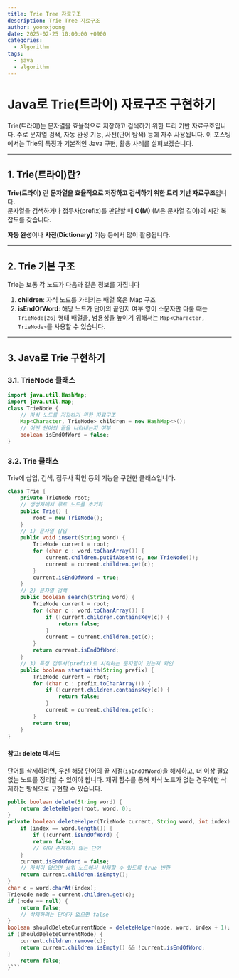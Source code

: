 ```yaml
---
title: Trie Tree 자료구조
description: Trie Tree 자료구조
author: yoonxjoong
date: 2025-02-25 10:00:00 +0900
categories:
  - Algorithm
tags:
  - java
  - algorithm
---
```

# Java로 Trie(트라이) 자료구조 구현하기 

Trie(트라이)는 문자열을 효율적으로 저장하고 검색하기 위한 트리 기반 자료구조입니다. 
주로 문자열 검색, 자동 완성 기능, 사전(단어 탐색) 등에 자주 사용됩니다. 
이 포스팅에서는 Trie의 특징과 기본적인 Java 구현, 활용 사례를 살펴보겠습니다. 

---  
## 1. Trie(트라이)란?  
**Trie(트라이)** 란 **문자열을 효율적으로 저장하고 검색하기 위한 트리 기반 자료구조**입니다.   
문자열을 검색하거나 접두사(prefix)를 판단할 때 **O(M)** (M은 문자열 길이)의 시간 복잡도를 갖습니다.   

**자동 완성**이나 **사전(Dictionary)** 기능 등에서 많이 활용됩니다. 

--- 
## 2. Trie 기본 구조  
Trie는 보통 각 노드가 다음과 같은 정보를 가집니다 
1. **children**: 자식 노드를 가리키는 배열 혹은 Map 구조   
2. **isEndOfWord**: 해당 노드가 단어의 끝인지 여부  영어 소문자만 다룰 때는 `TrieNode[26]` 형태 배열을, 범용성을 높이기 위해서는 `Map<Character, TrieNode>`를 사용할 수 있습니다. 
--- 
## 3. Java로 Trie 구현하기  
### 3.1. TrieNode 클래스  

```java 
import java.util.HashMap; 
import java.util.Map;  
class TrieNode {     
	// 자식 노드를 저장하기 위한 자료구조     
	Map<Character, TrieNode> children = new HashMap<>();     
	// 어떤 단어의 끝을 나타내는지 여부    
	boolean isEndOfWord = false;
}
```

### 3.2. Trie 클래스

Trie에 삽입, 검색, 접두사 확인 등의 기능을 구현한 클래스입니다.


``` java
class Trie {      
	private TrieNode root;      
	// 생성자에서 루트 노드를 초기화     
	public Trie() {      
		root = new TrieNode();    
	}     
	// 1) 문자열 삽입   
	public void insert(String word) {    
		TrieNode current = root;        
		for (char c : word.toCharArray()) {    
			current.children.putIfAbsent(c, new TrieNode());     
			current = current.children.get(c);       
		}       
		current.isEndOfWord = true;    
	}      
	// 2) 문자열 검색     
	public boolean search(String word) { 
		TrieNode current = root;      
		for (char c : word.toCharArray()) {     
			if (!current.children.containsKey(c)) { 
				return false;            
			}         
			current = current.children.get(c);  
		}       
		return current.isEndOfWord;  
	}     
	// 3) 특정 접두사(prefix)로 시작하는 문자열이 있는지 확인 
	public boolean startsWith(String prefix) {  
		TrieNode current = root;    
		for (char c : prefix.toCharArray()) {   
			if (!current.children.containsKey(c)) {  
				return false;           
			}           
			current = current.children.get(c);      
		}      
		return true;   
	}
}
```

#### 참고: delete 메서드

단어를 삭제하려면, 우선 해당 단어의 끝 지점(`isEndOfWord`)을 해제하고, 더 이상 필요 없는 노드를 정리할 수 있어야 합니다. 재귀 함수를 통해 자식 노드가 없는 경우에만 삭제하는 방식으로 구현할 수 있습니다.


```java 
public boolean delete(String word) {   
	return deleteHelper(root, word, 0);
}  
private boolean deleteHelper(TrieNode current, String word, int index) {  
	if (index == word.length()) {  
		if (!current.isEndOfWord) {    
		return false; 
		// 이미 존재하지 않는 단어     
	}       
	current.isEndOfWord = false;      
	// 자식이 없으면 상위 노드에서 삭제할 수 있도록 true 반환  
	return current.children.isEmpty();   
}      
char c = word.charAt(index);   
TrieNode node = current.children.get(c);  
if (node == null) {    
	return false; 
	// 삭제하려는 단어가 없으면 false  
}  
boolean shouldDeleteCurrentNode = deleteHelper(node, word, index + 1);   
if (shouldDeleteCurrentNode) {    
	current.children.remove(c);       
	return current.children.isEmpty() && !current.isEndOfWord; 
}     
	return false;
}```
